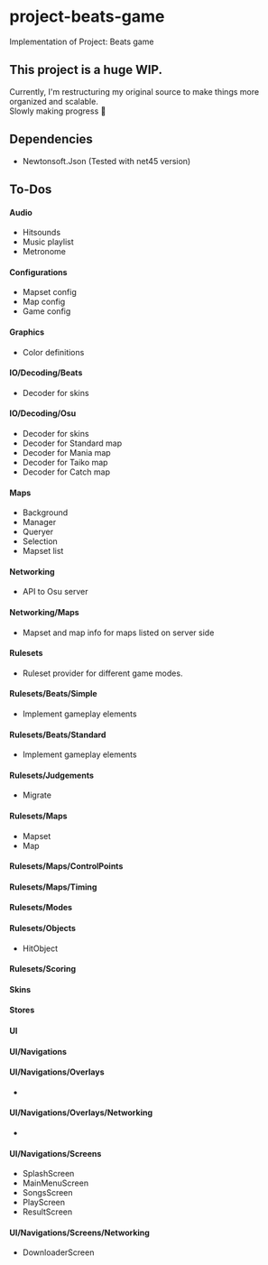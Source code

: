 # project-beats-game
Implementation of Project: Beats game
  
## This project is a huge WIP.
Currently, I'm restructuring my original source to make things more organized and scalable.  
Slowly making progress 🧩

## Dependencies
- Newtonsoft.Json (Tested with net45 version)

## To-Dos
#### Audio
- Hitsounds
- Music playlist
- Metronome
#### Configurations
- Mapset config
- Map config
- Game config
#### Graphics
- Color definitions
#### IO/Decoding/Beats
- Decoder for skins
#### IO/Decoding/Osu
- Decoder for skins
- Decoder for Standard map
- Decoder for Mania map
- Decoder for Taiko map
- Decoder for Catch map
#### Maps
- Background
- Manager
- Queryer
- Selection
- Mapset list
#### Networking
- API to Osu server
#### Networking/Maps
- Mapset and map info for maps listed on server side
#### Rulesets
- Ruleset provider for different game modes.
#### Rulesets/Beats/Simple
- Implement gameplay elements
#### Rulesets/Beats/Standard
- Implement gameplay elements
#### Rulesets/Judgements
- Migrate
#### Rulesets/Maps
- Mapset
- Map
#### Rulesets/Maps/ControlPoints
#### Rulesets/Maps/Timing
#### Rulesets/Modes
#### Rulesets/Objects
- HitObject
#### Rulesets/Scoring
#### Skins
#### Stores
#### UI
#### UI/Navigations
#### UI/Navigations/Overlays
- 
#### UI/Navigations/Overlays/Networking
- 
#### UI/Navigations/Screens
- SplashScreen
- MainMenuScreen
- SongsScreen
- PlayScreen
- ResultScreen
#### UI/Navigations/Screens/Networking
- DownloaderScreen